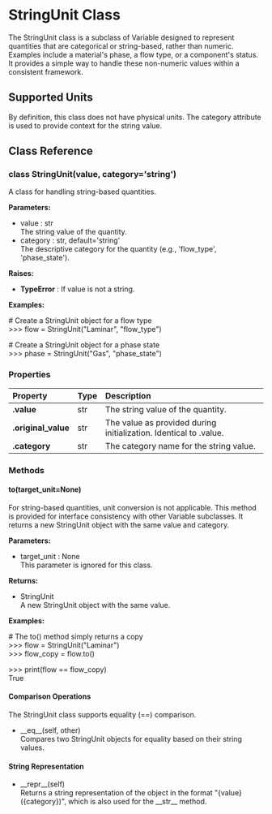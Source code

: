# **StringUnit Class**

The StringUnit class is a subclass of Variable designed to represent quantities that are categorical or string-based, rather than numeric. Examples include a material's phase, a flow type, or a component's status. It provides a simple way to handle these non-numeric values within a consistent framework.

## **Supported Units**

By definition, this class does not have physical units. The category attribute is used to provide context for the string value.

## **Class Reference**

### **class StringUnit(value, category='string')**

A class for handling string-based quantities.

**Parameters:**

* value : str  
  The string value of the quantity.  
* category : str, default='string'  
  The descriptive category for the quantity (e.g., 'flow\_type', 'phase\_state').

**Raises:**

* **TypeError** : If value is not a string.

**Examples:**

\# Create a StringUnit object for a flow type  
\>\>\> flow \= StringUnit("Laminar", "flow\_type")

\# Create a StringUnit object for a phase state  
\>\>\> phase \= StringUnit("Gas", "phase\_state")

### **Properties**

| Property | Type | Description |
| :---- | :---- | :---- |
| **.value** | str | The string value of the quantity. |
| **.original\_value** | str | The value as provided during initialization. Identical to .value. |
| **.category** | str | The category name for the string value. |

### **Methods**

#### **to(target\_unit=None)**

For string-based quantities, unit conversion is not applicable. This method is provided for interface consistency with other Variable subclasses. It returns a new StringUnit object with the same value and category.

**Parameters:**

* target\_unit : None  
  This parameter is ignored for this class.

**Returns:**

* StringUnit  
  A new StringUnit object with the same value.

**Examples:**

\# The to() method simply returns a copy  
\>\>\> flow \= StringUnit("Laminar")  
\>\>\> flow\_copy \= flow.to()

\>\>\> print(flow \== flow\_copy)  
True

#### **Comparison Operations**

The StringUnit class supports equality (==) comparison.

* \_\_eq\_\_(self, other)  
  Compares two StringUnit objects for equality based on their string values.

#### **String Representation**

* \_\_repr\_\_(self)  
  Returns a string representation of the object in the format "{value} ({category})", which is also used for the \_\_str\_\_ method.